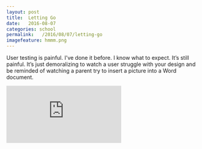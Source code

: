 ```yaml
---
layout: post
title:  Letting Go
date:   2016-08-07
categories: school
permalink:   /2016/08/07/letting-go
imagefeature: hmmm.png
---
```

User testing is painful. I've done it before. I know what to expect. It’s still painful. It’s just demoralizing to watch a user struggle with your design and be reminded of watching a parent try to insert a picture into a Word document.




<iframe src="https://www.youtube.com/embed/1tFDsL_mwBY" frameborder="0" allowfullscreen></iframe>

